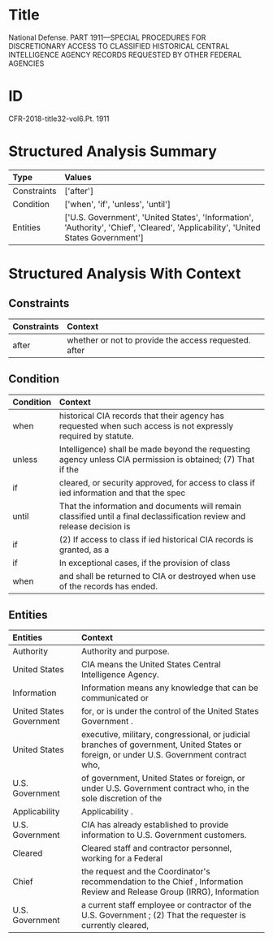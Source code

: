 # Title

 National Defense. PART 1911—SPECIAL PROCEDURES FOR DISCRETIONARY ACCESS TO CLASSIFIED HISTORICAL CENTRAL INTELLIGENCE AGENCY RECORDS REQUESTED BY OTHER FEDERAL AGENCIES


# ID

 CFR-2018-title32-vol6.Pt. 1911


# Structured Analysis Summary

| Type        | Values                                                                                                                            |
|:------------|:----------------------------------------------------------------------------------------------------------------------------------|
| Constraints | ['after']                                                                                                                         |
| Condition   | ['when', 'if', 'unless', 'until']                                                                                                 |
| Entities    | ['U.S. Government', 'United States', 'Information', 'Authority', 'Chief', 'Cleared', 'Applicability', 'United States Government'] |


# Structured Analysis With Context

 


## Constraints

| Constraints   | Context                                               |
|:--------------|:------------------------------------------------------|
| after         | whether or not to provide the access requested. after |


## Condition

| Condition   | Context                                                                                                                 |
|:------------|:------------------------------------------------------------------------------------------------------------------------|
| when        | historical CIA records that their agency has requested when  such access is not expressly required by statute.          |
| unless      | Intelligence) shall be made beyond the requesting agency unless CIA permission is obtained; (7) That if the             |
| if          | cleared, or security approved, for access to class if ied information and that the spec                                 |
| until       | That the information and documents will remain classified until a final declassification review and release decision is |
| if          | (2) If access to class if ied historical CIA records is granted, as a                                                   |
| if          | In exceptional cases,  if  the provision of class                                                                       |
| when        | and shall be returned to CIA or destroyed when  use of the records has ended.                                           |


## Entities

| Entities                 | Context                                                                                                                                  |
|:-------------------------|:-----------------------------------------------------------------------------------------------------------------------------------------|
| Authority                | Authority  and purpose.                                                                                                                  |
| United States            | CIA means the  United States  Central Intelligence Agency.                                                                               |
| Information              | Information means any knowledge that can be communicated or                                                                              |
| United States Government | for, or is under the control of the United States Government .                                                                           |
| United States            | executive, military, congressional, or judicial branches of government, United States or foreign, or under U.S. Government contract who, |
| U.S. Government          | of government, United States or foreign, or under U.S. Government contract who, in the sole discretion of the                            |
| Applicability            | Applicability .                                                                                                                          |
| U.S. Government          | CIA has already established to provide information to U.S. Government  customers.                                                        |
| Cleared                  | Cleared staff and contractor personnel, working for a Federal                                                                            |
| Chief                    | the request and the Coordinator's recommendation to the Chief , Information Review and Release Group (IRRG), Information                 |
| U.S. Government          | a current staff employee or contractor of the U.S. Government ; (2) That the requester is currently cleared,                             |


